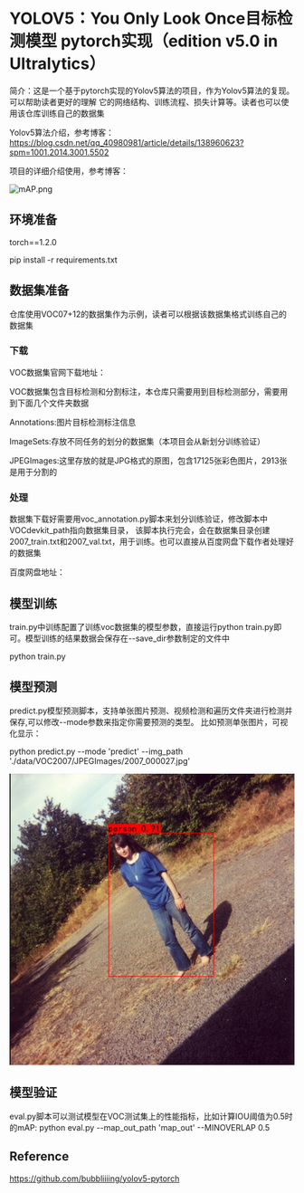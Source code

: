 # YOLOV5：You Only Look Once目标检测模型 pytorch实现（edition v5.0 in Ultralytics）
简介：这是一个基于pytorch实现的Yolov5算法的项目，作为Yolov5算法的复现。可以帮助读者更好的理解
它的网络结构、训练流程、损失计算等。读者也可以使用该仓库训练自己的数据集

Yolov5算法介绍，参考博客：https://blog.csdn.net/qq_40980981/article/details/138960623?spm=1001.2014.3001.5502

项目的详细介绍使用，参考博客：

![mAP.png](map_out%2Fresults%2FmAP.png)

## 环境准备
torch==1.2.0

pip install -r requirements.txt
## 数据集准备
仓库使用VOC07+12的数据集作为示例，读者可以根据该数据集格式训练自己的数据集

### 下载
VOC数据集官网下载地址：

VOC数据集包含目标检测和分割标注，本仓库只需要用到目标检测部分，需要用到下面几个文件夹数据

Annotations:图片目标检测标注信息

ImageSets:存放不同任务的划分的数据集（本项目会从新划分训练验证）

JPEGImages:这里存放的就是JPG格式的原图，包含17125张彩色图片，2913张是用于分割的

### 处理
数据集下载好需要用voc_annotation.py脚本来划分训练验证，修改脚本中VOCdevkit_path指向数据集目录，
该脚本执行完会，会在数据集目录创建2007_train.txt和2007_val.txt，用于训练。也可以直接从百度网盘下载作者处理好的数据集

百度网盘地址：

## 模型训练
train.py中训练配置了训练voc数据集的模型参数，直接运行python train.py即可。模型训练的结果数据会保存在--save_dir参数制定的文件中

python train.py

## 模型预测
predict.py模型预测脚本，支持单张图片预测、视频检测和遍历文件夹进行检测并保存,可以修改--mode参数来指定你需要预测的类型。
比如预测单张图片，可视化显示：

python predict.py --mode 'predict' --img_path './data/VOC2007/JPEGImages/2007_000027.jpg'

![img.png](doc/img.png)

## 模型验证
eval.py脚本可以测试模型在VOC测试集上的性能指标，比如计算IOU阈值为0.5时的mAP:
python eval.py --map_out_path 'map_out' --MINOVERLAP 0.5

## Reference
https://github.com/bubbliiiing/yolov5-pytorch